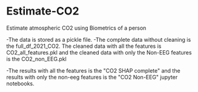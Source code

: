 # Estimate-CO2
Estimate atmospheric CO2 using Biometrics of a person

-The data is stored as a pickle file.
-The complete data without cleaning is the full_df_2021_CO2. The cleaned data with all the features is CO2_all_features.pkl and the cleaned data with only the Non-EEG features is the CO2_non_EEG.pkl

-The results with all the features is the "CO2 SHAP complete" and the results with only the non-eeg features is the "CO2 Non-EEG" jupyter notebooks.
